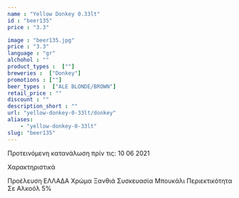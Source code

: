 ```yaml
---
name : "Yellow Donkey 0.33lt"
id : "beer135"
price : "3.3"

image : "beer135.jpg"
price : "3.3"
language : "gr"
alchohol : ""
product_types :  [""]
breweries :  ["Donkey"]
promotions : [""]
beer_types :  ["ALE BLONDE/BROWN"]
retail_price : ""
discount : ""
description_short : ""
url: "yellow-donkey-0-33lt/donkey"
aliases: 
    - "yellow-donkey-0-33lt"
slug: "beer135"
---
```


Προτεινόμενη κατανάλωση πρίν τις: 10 06 2021

Χαρακτηριστικά

Προέλευση
ΕΛΛΑΔΑ
Χρώμα
Ξανθιά
Συσκευασία
Μπουκάλι
Περιεκτικότητα Σε Αλκοόλ
5%